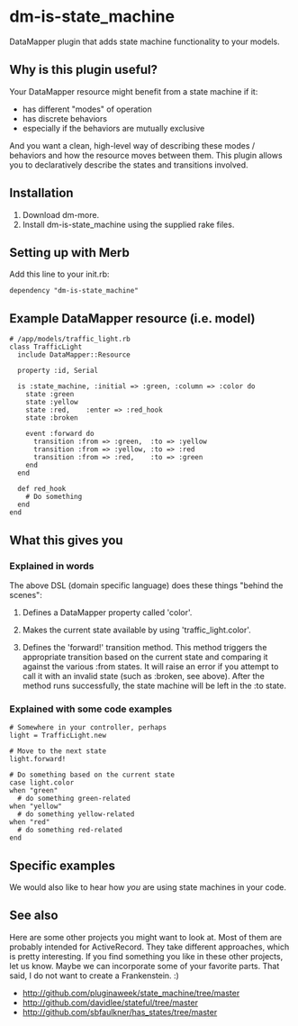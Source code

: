 # dm-is-state_machine #

DataMapper plugin that adds state machine functionality to your models.

## Why is this plugin useful? ##

Your DataMapper resource might benefit from a state machine if it:

* has different "modes" of operation
* has discrete behaviors
* especially if the behaviors are mutually exclusive

And you want a clean, high-level way of describing these modes / behaviors
and how the resource moves between them.  This plugin allows you to
declaratively describe the states and transitions involved.

## Installation ##

1. Download dm-more.
2. Install dm-is-state_machine using the supplied rake files.

## Setting up with Merb ##

Add this line to your init.rb:

    dependency "dm-is-state_machine"

## Example DataMapper resource (i.e. model) ##

    # /app/models/traffic_light.rb
    class TrafficLight
      include DataMapper::Resource

      property :id, Serial

      is :state_machine, :initial => :green, :column => :color do
        state :green
        state :yellow
        state :red,    :enter => :red_hook
        state :broken

        event :forward do
          transition :from => :green,  :to => :yellow
          transition :from => :yellow, :to => :red
          transition :from => :red,    :to => :green
        end
      end

      def red_hook
        # Do something
      end
    end

## What this gives you ##

### Explained in words ###

The above DSL (domain specific language) does these things "behind the scenes":

1. Defines a DataMapper property called 'color'.

2. Makes the current state available by using 'traffic_light.color'.

3. Defines the 'forward!' transition method.  This method triggers the
   appropriate transition based on the current state and comparing it against
   the various :from states.  It will raise an error if you attempt to call
   it with an invalid state (such as :broken, see above).  After the method
   runs successfully, the state machine will be left in the :to state.

### Explained with some code examples ###

    # Somewhere in your controller, perhaps
    light = TrafficLight.new

    # Move to the next state
    light.forward!

    # Do something based on the current state
    case light.color
    when "green"
      # do something green-related
    when "yellow"
      # do something yellow-related
    when "red"
      # do something red-related
    end

## Specific examples ##

We would also like to hear how *you* are using state machines in your code.

## See also ##

Here are some other projects you might want to look at.  Most of them
are probably intended for ActiveRecord.  They take different approaches,
which is pretty interesting.  If you find something you like in these other
projects, let us know.  Maybe we can incorporate some of your favorite parts.
That said, I do not want to create a Frankenstein. :)

* http://github.com/pluginaweek/state_machine/tree/master
* http://github.com/davidlee/stateful/tree/master
* http://github.com/sbfaulkner/has_states/tree/master
